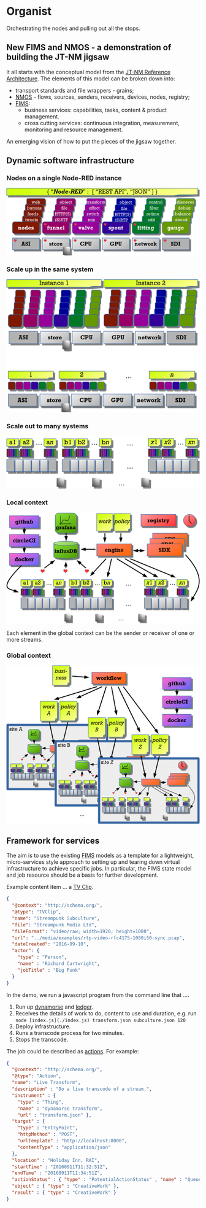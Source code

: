 # Organist
Orchestrating the nodes and pulling out all the stops.

## New FIMS and NMOS - a demonstration of building the JT-NM jigsaw

It all starts with the conceptual model from the [JT-NM Reference Architecture](file:///C:/users/sparkpunk/Google%20Drive/Streampunk%20Drive/tech/specs/jtnm/JT-NMReferenceArchitecturev1.0%20150904%20FINAL.pdf). The elements of this model can be broken down into:

* transport standards and file wrappers - grains;
* [NMOS](http://www.nmos.tv/) - flows, sources, senders, receivers, devices, nodes, registry;
* [FIMS](http://www.fims.tv/):
  * business services: capabilities, tasks, content & product management.
  * cross cutting services: continuous integration, measurement, monitoring and resource management.

An emerging vision of how to put the pieces of the jigsaw together.

## Dynamic software infrastructure

### Nodes on a single Node-RED instance

![basic platform](images/basic-platform1.png)

### Scale up in the same system

![scale up](images/scaleup.png)

### Scale out to many systems

![scale out](images/scaleout.png)

### Local context

![local context](images/local-context.png)

Each element in the global context can be the sender or receiver of one or more streams.

### Global context

![global context](images/global-context.png)

## Framework for services

The aim is to use the existing [FIMS](/fims-tv/fims) models as a template for a lightweight, micro-services style approach to setting up and tearing down virtual infrastructure to achieve specific jobs. In particular, the FIMS state model and job resource should be a basis for further development.

Example content item ... a [TV Clip](http://www.schema.org/TVClip).

```json
{
  "@context": "http://schema.org/",
  "@type": "TVClip",
  "name": "Streampunk Subculture",
  "file": "Streampunk Media Ltd",
  "fileFormat": "video/raw; width=1920; height=1080",
  "url": "../media/examples/rtp-video-rfc4175-1080i50-sync.pcap",
  "dateCreated": "2016-09-10",
  "actor": {
    "type" : "Person",
    "name" : "Richard Cartwright",
    "jobTitle" : "Big Punk"
  }
}
```

In the demo, we run a javascript program from the command line that ....

1. Run up [dynamorse](/Streampunk/dynamorse) and [ledger](/Streampunk/ledger).
2. Receives the details of work to do, content to use and duration, e.g. run `node [index.js](./index.js) transform.json subculture.json 120`
3. Deploy infrastructure.
4. Runs a transcode process for two minutes.
5. Stops the transcode.

The job could be described as [actions](http://schema.org/docs/actions.html). For example:

```json
{
  "@context": "http://schema.org/",
  "@type": "Action",
  "name": "Live Transform",
  "description" : "Do a live transcode of a stream.",
  "instrument" : {
    "type" : "Thing",
    "name" : "dynamorse transform",
    "url" : "transform.json" },
  "target" : {
    "type" : "EntryPoint",
    "httpMethod" : "POST",
    "urlTemplate" : "http://localhost:8000",
    "contentType" : "application/json"
  },
  "location" : "Holiday Inn, RAI",
  "startTime" : "20160911T11:32:51Z",
  "endTime" : "20160911T11:34:51Z",
  "actionStatus" : { "type" : "PotentialActionStatus" , "name" : "Queued" },
  "object" : { "type" : "CreativeWork" },
  "result" : { "type" : "CreativeWork" }
}
```




